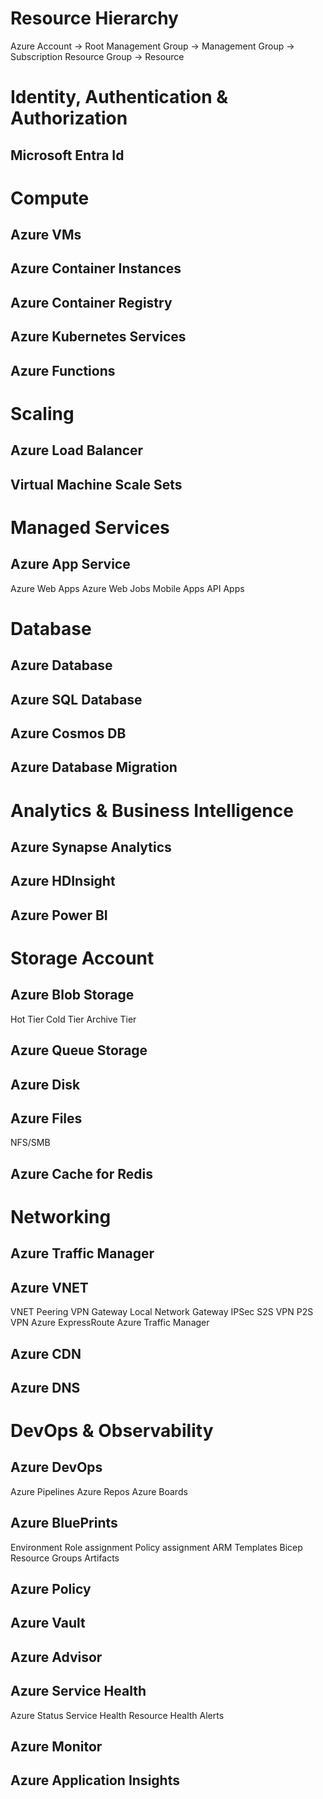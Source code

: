 # Resource Hierarchy
Azure Account -> Root Management Group -> Management Group -> Subscription Resource Group -> Resource

# Identity, Authentication & Authorization

## Microsoft Entra Id

# Compute

## Azure VMs
## Azure Container Instances
## Azure Container Registry
## Azure Kubernetes Services
## Azure Functions

# Scaling

## Azure Load Balancer
## Virtual Machine Scale Sets

# Managed Services

## Azure App Service
Azure Web Apps
Azure Web Jobs
Mobile Apps
API Apps

# Database

## Azure Database
## Azure SQL Database
## Azure Cosmos DB
## Azure Database Migration

# Analytics & Business Intelligence

## Azure Synapse Analytics
## Azure HDInsight
## Azure Power BI

# Storage Account

## Azure Blob Storage
Hot Tier
Cold Tier
Archive Tier
## Azure Queue Storage
## Azure Disk
## Azure Files
NFS/SMB
## Azure Cache for Redis
# Networking

## Azure Traffic Manager
## Azure VNET
VNET Peering
VPN Gateway
Local Network Gateway
IPSec S2S VPN
P2S VPN
Azure ExpressRoute
Azure Traffic Manager
## Azure CDN
## Azure DNS

# DevOps & Observability

## Azure DevOps
Azure Pipelines
Azure Repos
Azure Boards
## Azure BluePrints
Environment
Role assignment
Policy assignment
ARM Templates
Bicep
Resource Groups
Artifacts
## Azure Policy
## Azure Vault
## Azure Advisor
## Azure Service Health
Azure Status
Service Health
Resource Health
Alerts
## Azure Monitor
## Azure Application Insights